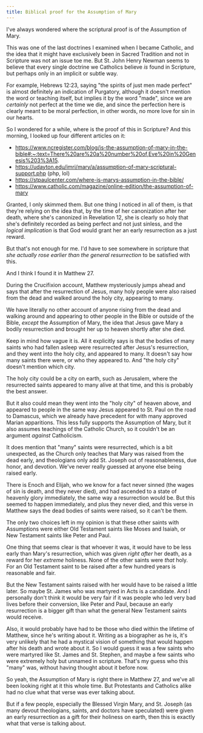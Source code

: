 ```yaml
---
title: Biblical proof for the Assumption of Mary
---
```


I've always wondered where the scriptural proof is of the Assumption of Mary.

This was one of the last doctrines I examined when I became Catholic, and the idea that it might have exclusively been in Sacred Tradition and not in Scripture was not an issue toe me. But St. John Henry Newman seems to believe that every single doctrine we Catholics believe *is* found in Scripture, but perhaps only in an implicit or subtle way.

For example, Hebrews 12:23, saying "the spirits of just men made perfect" is almost definitely an indication of Purgatory, although it doesn't mention the word or teaching itself, but implies it by the word "made", since we are *certainly* not perfect at the time we die, and since the perfection here is clearly meant to be moral perfection, in other words, no more love for sin in our hearts.

So I wondered for a while, where is the proof of this in Scripture? And this morning, I looked up four different articles on it:

* https://www.ncregister.com/blog/is-the-assumption-of-mary-in-the-bible#:~:text=There%20are%20a%20number%20of,Eve%20in%20Genesis%203%3A15.
* https://udayton.edu/imri/mary/a/assumption-of-mary-scriptural-support.php (php, lol)
* https://stpaulcenter.com/where-is-marys-assumption-in-the-bible/
* https://www.catholic.com/magazine/online-edition/the-assumption-of-mary

Granted, I only skimmed them. But one thing I noticed in all of them, is that they're relying on the idea that, by the time of her canonization after her death, where she's canonized in Revelation 12, she is clearly so holy that she's definitely recorded as being perfect and not just sinless, and the *logical implication* is that God would grant her an early resurrection as a just reward.

But that's not enough for me. I'd have to see somewhere in scripture that *she actually rose earlier than the general resurrection* to be satisfied with this.

And I think I found it in Matthew 27.

During the Crucifixion account, Matthew mysteriously jumps ahead and says that after the resurrection of Jesus, many holy people were also raised from the dead and walked around the holy city, appearing to many.

We have literally no other account of anyone rising from the dead and walking around and appearing to other people in the Bible or outside of the Bible, *except* the Assumption of Mary, the idea that Jesus gave Mary a bodily resurrection and brought her up to heaven shortly after she died.

Keep in mind how vague it is. All it explicitly says is that the bodies of many saints who had fallen asleep were resurrected after Jesus's resurrection, and they went into the holy city, and appeared to many. It doesn't say how many saints there were, or who they appeared to. And "the holy city" doesn't mention which city.

The holy city could be a city on earth, such as Jerusalem, where the resurrected saints appeared to many alive at that time, and this is probably the best answer.

But it also could mean they went into the "holy city" of heaven above, and appeared to people in the same way Jesus appeared to St. Paul on the road to Damascus, which we already have precedent for with many approved Marian apparitions. This less fully supports the Assumption of Mary, but it also assumes teachings of the Catholic Church, so it couldn't be an argument *against* Catholicism.

It does mention that "many" saints were resurrected, which is a bit unexpected, as the Church only teaches that Mary was raised from the dead early, and theologians only add St. Joseph out of reasonableness, due honor, and devotion. We've never really guessed at anyone else being raised early.

There is Enoch and Elijah, who we know for a fact never sinned (the wages of sin is death, and they never died), and had ascended to a state of heavenly glory immediately, the same way a resurrection would be. But this seemed to happen immediately, and plus they never died, and this verse in Matthew says the dead bodies of saints were raised, so it can't be them.

The only two choices left in my opinion is that these other saints with Assumptions were either Old Testament saints like Moses and Isaiah, or New Testament saints like Peter and Paul.

One thing that seems clear is that whoever it was, it would have to be less early than Mary's resurrection, which was given *right after* her death, as a reward for her *extreme* holiness. None of the other saints were *that* holy. For an Old Testament saint to be raised after a few hundred years is reasonable and fair.

But the New Testament saints raised with her would have to be raised a little later. So maybe St. James who was martyred in Acts is a candidate. And I personally don't think it would be very fair if it was people who led very bad lives before their conversion, like Peter and Paul, because an early resurrection is a bigger gift than what the general New Testament saints would receive.

Also, it would probably have had to be those who died within the lifetime of Matthew, since he's writing about it. Writing as a biographer as he is, it's very unlikely that he had a mystical vision of something that would happen after his death and wrote about it. So I would guess it was a few saints who were martyred like St. James and St. Stephen, and maybe a few saints who were extremely holy but unnamed in scripture. That's my guess who this "many" was, without having thought about it before now.

So yeah, the Assumption of Mary is right there in Matthew 27, and we've all been looking right at it this whole time. But Protestants and Catholics alike had no clue what that verse was ever talking about.

But if a few people, especially the Blessed Virgin Mary, and St. Joseph (as many devout theologians, saints, and doctors have speculated) were given an early resurrection as a gift for their holiness on earth, then this is exactly what that verse is talking about.
